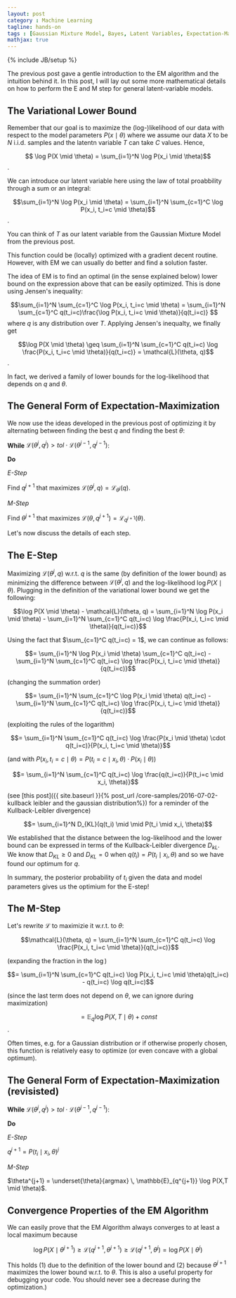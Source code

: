 ```yaml
---
layout: post
category : Machine Learning
tagline: hands-on
tags : [Gaussian Mixture Model, Bayes, Latent Variables, Expectation-Maximization, Kullback-Leibler]
mathjax: true
---
```

{% include JB/setup %}

The previous post gave a gentle introduction to the EM algorithm and the intuition behind it. 
In this post, I will lay out some more mathematical details on how to perform the E and M step for general latent-variable models.

## The Variational Lower Bound

Remember that our goal is to maximize the (log-)likelihood of our data with respect to the model parameters $P(x \mid \theta)$ where we assume our data $X$ to be $N$ i.i.d. samples and the latentn variable $T$ can take $C$ values. Hence,

$$ \log P(X \mid \theta) = \sum_{i=1}^N \log P(x_i \mid \theta)$$. 

We can introduce our latent variable here using the law of total proabbility through a sum or an integral:

$$\sum_{i=1}^N \log P(x_i \mid \theta) = \sum_{i=1}^N \sum_{c=1}^C \log P(x_i, t_i=c \mid \theta)$$. 

You can think of $T$ as our latent variable from the Gaussian Mixture Model from the previous post.

This function could be (locally) optimized with a gradient decent routine. However, with EM we can usually do better and find a solution faster.

The idea of EM is to find an optimal (in the sense explained below) lower bound on the expression above that can be easily optimized. This is done using Jensen's inequality:

$$\sum_{i=1}^N \sum_{c=1}^C \log P(x_i, t_i=c \mid \theta) = \sum_{i=1}^N \sum_{c=1}^C q(t_i=c)\frac{\log P(x_i, t_i=c \mid \theta)}{q(t_i=c)} $$ where $q$ is any distribution over $T$.
Applying Jensen's inequalty, we finally get

$$\log P(X \mid \theta) \geq \sum_{i=1}^N \sum_{c=1}^C q(t_i=c) \log \frac{P(x_i, t_i=c \mid \theta)}{q(t_i=c)} = \mathcal{L}(\theta, q)$$.

In fact, we derived a family of lower bounds for the log-likelihood that depends on $q$ and $\theta$. 

## The General Form of Expectation-Maximization

We now use the ideas developed in the previous post of optimizing it by alternating between finding the best $q$ and finding the best $\theta$: 

**While** $\mathcal{L}(\theta^j, q^j) > tol \cdot \mathcal{L}(\theta^{j-1}, q^{j-1})$:

**Do**

*E-Step*

Find $q^{j+1}$ that maximizes $\mathcal{L}(\theta^j, q) = \mathcal{L}_{\theta^j}(q)$. 

*M-Step*

Find $\theta^{j+1}$ that maximizes $\mathcal{L}(\theta, q^{j+1}) = \mathcal{L}_{q^{j+1}}(\theta)$.


Let's now discuss the details of each step.

## The E-Step

Maximizing $\mathcal{L}(\theta^j, q)$ w.r.t. $q$ is the same (by definition of the lower bound) as minimizing the difference between $\mathcal{L}(\theta^j, q)$ and the log-likelihood $\log P(X \mid \theta)$. Plugging in the definition of the variational lower bound we get the following:

$$\log P(X \mid \theta) - \mathcal{L}(\theta, q) = \sum_{i=1}^N \log P(x_i \mid \theta) - \sum_{i=1}^N \sum_{c=1}^C q(t_i=c) \log \frac{P(x_i, t_i=c \mid \theta)}{q(t_i=c)}$$ 

Using the fact that $\sum_{c=1}^C q(t_i=c) = 1$, we can continue as follows:

$$= \sum_{i=1}^N \log P(x_i \mid \theta) \sum_{c=1}^C q(t_i=c) - \sum_{i=1}^N \sum_{c=1}^C q(t_i=c) \log \frac{P(x_i, t_i=c \mid \theta)}{q(t_i=c)}$$

(changing the summation order)

$$= \sum_{i=1}^N  \sum_{c=1}^C \log P(x_i \mid \theta) q(t_i=c) - \sum_{i=1}^N \sum_{c=1}^C q(t_i=c) \log \frac{P(x_i, t_i=c \mid \theta)}{q(t_i=c)}$$

(exploiting the rules of the logarithm)

$$= \sum_{i=1}^N  \sum_{c=1}^C q(t_i=c) \log \frac{P(x_i \mid \theta) \cdot q(t_i=c)}{P(x_i, t_i=c \mid \theta)}$$

(and with $P(x_i, t_i=c \mid \theta) = P(t_i=c \mid x_i, \theta) \cdot P(x_i \mid \theta)$)

$$= \sum_{i=1}^N  \sum_{c=1}^C q(t_i=c) \log \frac{q(t_i=c)}{P(t_i=c \mid x_i, \theta)}$$

(see [this post]({{ site.baseurl }}{% post_url /core-samples/2016-07-02-kullback leibler and the gaussian distribution%}) for a reminder of the Kullback-Leibler divergence)

$$= \sum_{i=1}^N  D_{KL}(q(t_i) \mid \mid P(t_i \mid x_i, \theta)$$

We established that the distance between the log-likelihood and the lower bound can be expressed in terms of the Kullback-Leibler divergence $D_{kL}$. We know that $D_{KL} \geq 0$ and $D_{KL}=0$ when $q(t_i) = P(t_i \mid x_i, \theta)$ and so we have found our optimum for $q$.

In summary, the posterior probability of $t_i$ given the data and model parameters gives us the optimium for the E-step!

## The M-Step

Let's rewrite $\mathcal{L}$ to maximizie it w.r.t. to $\theta$:

$$\mathcal{L}(\theta, q) = \sum_{i=1}^N  \sum_{c=1}^C q(t_i=c) \log \frac{P(x_i, t_i=c \mid \theta)}{q(t_i=c)}$$

(expanding the fraction in the $\log$)

$$= \sum_{i=1}^N  \sum_{c=1}^C q(t_i=c) \log P(x_i, t_i=c \mid \theta)q(t_i=c) - q(t_i=c) \log q(t_i=c)$$

(since the last term does not depend on $\theta$, we can ignore during maximization)

$$= \mathbb{E}_q \log P(X,T \mid \theta) + const$$.

Often times, e.g. for a Gaussian distribution or if otherwise properly chosen, this function is relatively easy to optimize (or even concave with a global optimum). 

## The General Form of Expectation-Maximization (revisisted)

**While** $\mathcal{L}(\theta^j, q^j) > tol \cdot \mathcal{L}(\theta^{j-1}, q^{j-1})$:

**Do**

*E-Step*

$q^{j+1} = P(t_i \mid x_i, \theta)^j$

*M-Step*

$\theta^{j+1} = \underset{\theta}{argmax} \, \mathbb{E}_{q^{j+1}} \log P(X,T \mid \theta)$.

## Convergence Properties of the EM Algorithm

We can easily prove that the EM Algorithm always converges to at least a local maximum because

$$\log P(X \mid \theta^{j+1}) \geq \mathcal{L}(q^{j+1}, \theta^{j+1}) \geq \mathcal{L}(q^{j+1}, \theta^j) = \log P(X \mid \theta^j)$$

This holds (1) due to the definition of the lower bound and (2) because $\theta^{j+1}$ maximizes the lower bound w.r.t. to $\theta$. This is also a useful property for debugging your code. You should never see a decrease during the optimization.)
